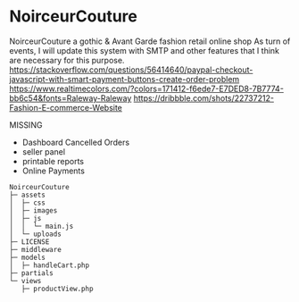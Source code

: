 # NoirceurCouture
 NoirceurCouture a gothic & Avant Garde fashion retail online shop
 As turn of events, I will update this system with SMTP and other features that I think are necessary for this purpose.
https://stackoverflow.com/questions/56414640/paypal-checkout-javascript-with-smart-payment-buttons-create-order-problem
https://www.realtimecolors.com/?colors=171412-f6ede7-E7DED8-7B7774-bb6c54&fonts=Raleway-Raleway
https://dribbble.com/shots/22737212-Fashion-E-commerce-Website




MISSING
- Dashboard Cancelled Orders
- seller panel
- printable reports
- Online Payments

```
NoirceurCouture
├─ assets
│  ├─ css
│  ├─ images
│  ├─ js
│  │  └─ main.js
│  └─ uploads
├─ LICENSE
├─ middleware
├─ models
│  ├─ handleCart.php
├─ partials
└─ views
   ├─ productView.php

```